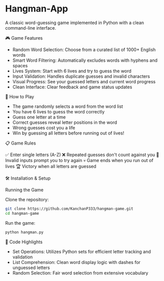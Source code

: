 # Hangman-App
A classic word-guessing game implemented in Python with a clean command-line interface. 

🎮 Game Features

- Random Word Selection: Choose from a curated list of 1000+ English words
- Smart Word Filtering: Automatically excludes words with hyphens and spaces
- Lives System: Start with 6 lives and try to guess the word
- Input Validation: Handles duplicate guesses and invalid characters
- Visual Progress: See your guessed letters and current word progress
- Clean Interface: Clear feedback and game status updates

🚀 How to Play

- The game randomly selects a word from the word list
- You have 6 lives to guess the word correctly
- Guess one letter at a time
- Correct guesses reveal letter positions in the word
- Wrong guesses cost you a life
- Win by guessing all letters before running out of lives!

📋 Game Rules

✅ Enter single letters (A-Z)
❌ Repeated guesses don't count against you
🔄 Invalid inputs prompt you to try again
💀 Game ends when you run out of lives
🏆 Victory when all letters are guessed

🛠️ Installation & Setup

Running the Game

Clone the repository:
```bash
git clone https://github.com/KanchanP333/hangman-game.git
cd hangman-game
```

Run the game:
```bash
python hangman.py
```
🎯 Code Highlights

- Set Operations: Utilizes Python sets for efficient letter tracking and validation
- List Comprehension: Clean word display logic with dashes for unguessed letters
- Random Selection: Fair word selection from extensive vocabulary

